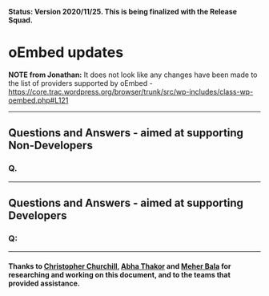 **Status: Version 2020/11/25. This is being finalized with the Release Squad.**

# oEmbed updates

**NOTE from Jonathan:**
It does not look like any changes have been made to the list of providers supported by oEmbed - https://core.trac.wordpress.org/browser/trunk/src/wp-includes/class-wp-oembed.php#L121 


***

## Questions and Answers - aimed at supporting Non-Developers 

### Q. 


***

## Questions and Answers - aimed at supporting Developers 

### Q: 



***


#### Thanks to [Christopher Churchill](https://profiles.wordpress.org/vimes1984/), [Abha Thakor](https://profiles.wordpress.org/webcommsat/) and [Meher Bala](https://profiles.wordpress.org/meher/) for researching and working on this document, and to the teams that provided assistance.



 
